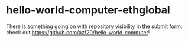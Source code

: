 # hello-world-computer-ethglobal

There is something going on with repository visibility in the submit form: check out https://github.com/azf20/hello-world-computer!
